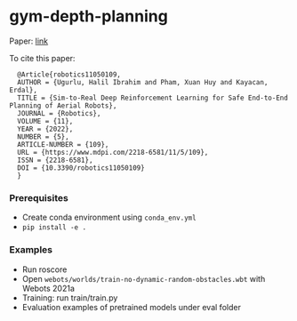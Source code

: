 # gym-depth-planning

Paper: [link](https://www.mdpi.com/2218-6581/11/5/109)

To cite this paper:

```
  @Article{robotics11050109,
  AUTHOR = {Ugurlu, Halil Ibrahim and Pham, Xuan Huy and Kayacan, Erdal},
  TITLE = {Sim-to-Real Deep Reinforcement Learning for Safe End-to-End Planning of Aerial Robots},
  JOURNAL = {Robotics},
  VOLUME = {11},
  YEAR = {2022},
  NUMBER = {5},
  ARTICLE-NUMBER = {109},
  URL = {https://www.mdpi.com/2218-6581/11/5/109},
  ISSN = {2218-6581},
  DOI = {10.3390/robotics11050109}
  }
```

### Prerequisites 
- Create conda environment using `conda_env.yml`
- `pip install -e .`

### Examples
- Run roscore
- Open `webots/worlds/train-no-dynamic-random-obstacles.wbt` with Webots 2021a
- Training: run train/train.py
- Evaluation examples of pretrained models under eval folder
